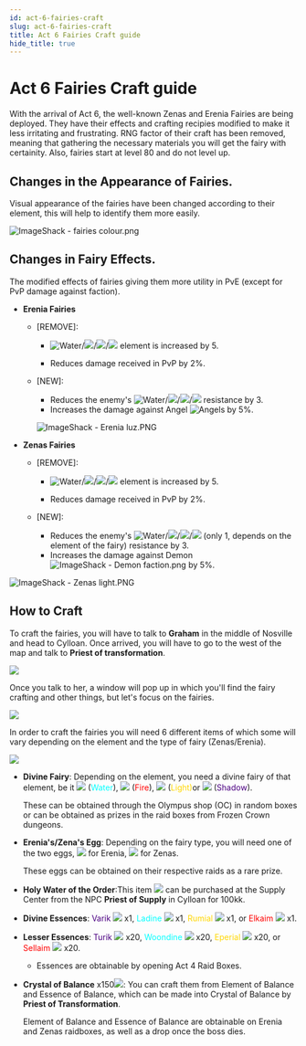 ```yaml
---
id: act-6-fairies-craft
slug: act-6-fairies-craft
title: Act 6 Fairies Craft guide
hide_title: true
---
```


# Act 6 Fairies Craft guide
With the arrival of Act 6, the well-known Zenas and Erenia Fairies are being deployed. They have their effects and crafting recipies modified to make it less irritating and frustrating. RNG factor of their craft has been removed, meaning that gathering the necessary materials you will get the fairy with certainity. Also, fairies start at level 80 and do not level up.

## Changes in the Appearance of Fairies.
Visual appearance of the fairies have been changed according to their element, this will help to identify them more easily.

![ImageShack - fairies colour.png](https://imageshack.com/i/povhEe1wp)

## Changes in Fairy Effects.
The modified effects of fairies giving them more utility in PvE (except for PvP damage against faction).

- **Erenia Fairies**

	- [REMOVE]:
		- ![Water](https://nosapki.nostale.club/images/element2.png)/![](https://nosapki.nostale.club/images/element4.png)/![](https://nosapki.nostale.club/images/element3.png)/![](https://nosapki.nostale.club/images/element1.png) element is increased by 5. 
		
		- Reduces damage received in PvP by 2%.

	- [NEW]:
		- Reduces the enemy's ![Water](https://nosapki.nostale.club/images/element2.png)/![](https://nosapki.nostale.club/images/element4.png)/![](https://nosapki.nostale.club/images/element3.png)/![](https://nosapki.nostale.club/images/element1.png) resistance by 3.
		- Increases the damage against Angel ![Angels](https://imageshack.com/i/poXq7Rbhp) by 5%.
		
		![ImageShack - Erenia luz.PNG](https://imageshack.com/i/poNFCAntp) 

- **Zenas Fairies**

	- [REMOVE]:
		- ![Water](https://nosapki.nostale.club/images/element2.png)/![](https://nosapki.nostale.club/images/element4.png)/![](https://nosapki.nostale.club/images/element3.png)/![](https://nosapki.nostale.club/images/element1.png) element is increased by 5. 
		
		- Reduces damage received in PvP by 2%.
		
	- [NEW]:
		- Reduces the enemy's ![Water](https://nosapki.nostale.club/images/element2.png)/![](https://nosapki.nostale.club/images/element4.png)/![](https://nosapki.nostale.club/images/element3.png)/![](https://nosapki.nostale.club/images/element1.png)  (only 1, depends on the element of the fairy) resistance by 3.
		- Increases the damage against Demon ![ImageShack - Demon faction.png](https://imageshack.com/i/ponaTsoop) by 5%.
		

![ImageShack - Zenas light.PNG](https://imageshack.com/i/pniQeiAGp)

## How to Craft
To craft the fairies, you will have to talk to **Graham** in the middle of Nosville and head to Cylloan. Once arrived, you will have to go to the west of the map and talk to **Priest of transformation**.

![](https://imagizer.imageshack.com/img924/8355/gpAfZY.png)

Once you talk to her, a window will pop up in which you'll find the fairy crafting and other things, but let's focus on the fairies.

![](https://i.imgur.com/ANgXehM.png)

In order to craft the fairies you will need 6 different items of which some will vary depending on the element and the type of fairy (Zenas/Erenia).

![](https://i.imgur.com/lij2u84.png)

- **Divine Fairy**: Depending on the element, you need a divine fairy of that element, be it ![](https://nosapki.nostale.club/images/Ikona/988.png) (<font color='cyan'>Water</font>), ![](https://nosapki.nostale.club/images/Ikona/987.png) (<font color='red'>Fire</font>), ![](https://nosapki.nostale.club/images/Ikona/989.png) (<font color='gold'>Light)</font>or ![](https://nosapki.nostale.club/images/Ikona/993.png) (<font color='indigo'>Shadow</font>).

	These can be obtained through the Olympus shop (OC) in random boxes or can be obtained as prizes in the raid boxes from Frozen Crown dungeons.
	
- **Erenia's/Zena's Egg**: Depending on the fairy type, you will need one of the two eggs, ![](https://nosapki.nostale.club/images/Ikona/2836.png) for Erenia, ![](https://nosapki.nostale.club/images/Ikona/2834.png) for Zenas.

	These eggs can be obtained on their respective raids as a rare prize.

- **Holy Water of the Order**:This item ![](https://nosapki.nostale.club/images/Ikona/1154.png) can be purchased at the Supply Center from the NPC **Priest of Supply** in Cylloan for 100kk.

- **Divine Essences**: <font color='indigo'> Varik </font>![](https://nosapki.nostale.club/images/Ikona/2849.png) x1, <font color='cyan'>  Ladine </font>![](https://nosapki.nostale.club/images/Ikona/2847.png) x1, <font color='gold'> Rumial </font>![](https://nosapki.nostale.club/images/Ikona/2848.png) x1, or <font color='red'>  Elkaim </font>![](https://nosapki.nostale.club/images/Ikona/2846.png) x1.

- **Lesser Essences**: <font color='indigo'> Turik </font>![](https://nosapki.nostale.club/images/Ikona/2845.png) x20, <font color='cyan'>Woondine </font>![](https://nosapki.nostale.club/images/Ikona/2843.png) x20, <font color='gold'>Eperial </font>![](https://nosapki.nostale.club/images/Ikona/2844.png) x20, or <font color='red'>  Sellaim </font>![](https://nosapki.nostale.club/images/Ikona/2842.png) x20. 

	- Essences are obtainable by opening Act 4 Raid Boxes.

- **Crystal of Balance** x150![](https://nosapki.nostale.club/images/Ikona/2755.png): You can craft them from Element of Balance and Essence of Balance, which can be made into Crystal of Balance by **Priest of Transformation**.

	 Element of Balance and Essence of Balance are obtainable on Erenia and Zenas raidboxes,  as well as a drop once the boss dies.

